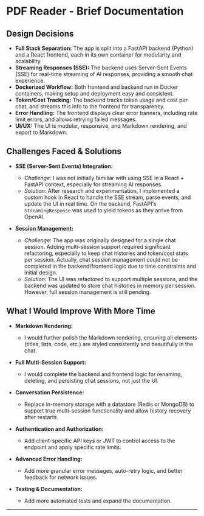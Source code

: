# PDF Reader - Brief Documentation

## Design Decisions

- **Full Stack Separation:** The app is split into a FastAPI backend (Python) and a React frontend, each in its own container for modularity and scalability.
- **Streaming Responses (SSE):** The backend uses Server-Sent Events (SSE) for real-time streaming of AI responses, providing a smooth chat experience.
- **Dockerized Workflow:** Both frontend and backend run in Docker containers, making setup and deployment easy and consistent.
- **Token/Cost Tracking:** The backend tracks token usage and cost per chat, and streams this info to the frontend for transparency.
- **Error Handling:** The frontend displays clear error banners, including rate limit errors, and allows retrying failed messages.
- **UI/UX:** The UI is modular, responsive, and Markdown rendering, and export to Markdown.

## Challenges Faced & Solutions

- **SSE (Server-Sent Events) Integration:**
  - *Challenge:* I was not initially familiar with using SSE in a React + FastAPI context, especially for streaming AI responses.
  - *Solution:* After research and experimentation, I implemented a custom hook in React to handle the SSE stream, parse events, and update the UI in real time. On the backend, FastAPI's `StreamingResponse` was used to yield tokens as they arrive from OpenAI.

- **Session Management:**
  - *Challenge:* The app was originally designed for a single chat session. Adding multi-session support required significant refactoring, especially to keep chat histories and token/cost stats per session. Actually, chat session management could not be completed in the backend/frontend logic due to time constraints and initial design.
  - *Solution:* The UI was refactored to support multiple sessions, and the backend was updated to store chat histories in memory per session. However, full session management is still pending.

## What I Would Improve With More Time

- **Markdown Rendering:**
  - I would further polish the Markdown rendering, ensuring all elements (titles, lists, code, etc.) are styled consistently and beautifully in the chat.

- **Full Multi-Session Support:**
  - I would complete the backend and frontend logic for renaming, deleting, and persisting chat sessions, not just the UI.

- **Conversation Persistence:**
    - Replace in-memory storage with a datastore (Redis or MongoDB) to support true multi-session functionality and allow history recovery after restarts.

- **Authentication and Authorization:**
    - Add client-specific API keys or JWT to control access to the endpoint and apply specific rate limits.

- **Advanced Error Handling:**
  - Add more granular error messages, auto-retry logic, and better feedback for network issues.

- **Testing & Documentation:**
  - Add more automated tests and expand the documentation.

---
